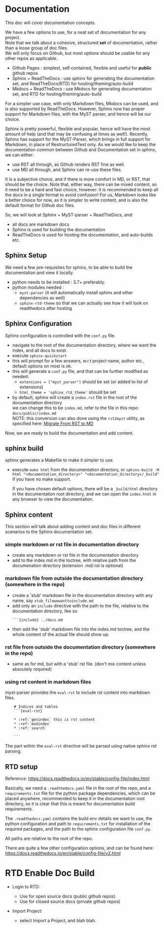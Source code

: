 # Documentation

This doc will cover documentation concepts.

We have a few options to use, for a neat set of documentation for any project.  
Note that we talk about a cohesive, structured **set** of documentation, rather than a loose group of doc files.  
We will only focus on Github, but most options should be usable for any other repos as applicable.  

- Github Pages : simplest, self contained, flexible and useful for **public** github repos
- Sphinx + ReadTheDocs : use sphinx for generating the documentation set, and ReadTheDocs(RTD) for hosting/theming/auto-build
- Mkdocs + ReadTheDocs : use Mkdocs for generating documentation set, and RTD for hosting/theming/auto-build

For a simpler use case, with only Markdown files, Mkdocs can be used, and is also supported by ReadTheDocs.
However, Sphinx now has proper support for Markdown files, with the MyST parser, and hence will be our choice.

Sphinx is pretty powerful, flexible and popular, hence will have the most amount of help (and that may be confusing at times as well!).
Recently, Sphinx has support for the MyST-Parser, which brings in full support for Markdown, in place of RestructuredText only.
As we would like to keep the documentation common between Github and Documentation set in sphinx, we can either:
- use RST all through, as Github renders RST fine as well.
- use MD all through, and Sphinx can re-use these files.

It is a subjective choice, and if there is more comfort in MD, or RST, that should be the choice.
Note that, either way, there can be mixed content, so it need to be a hard and fast choice, however: it is recommended to keep all the docs in a single format to avoid confusion!
For us, Markdown looks like a better choice for now, as it is simpler to write content, and is also the default format for Github doc files.

So, we will look at Sphinx + MyST-parser + ReadTheDocs, and:
- all docs are markdown docs
- Sphinx is used for building the documentation
- ReadTheDocs is used for hosting the documentation, and auto-builds etc.

## Sphinx Setup

We need a few pre-requisites for sphinx, to be able to build the documentation and view it locally.

- python needs to be installed : 3.7+ preferably.
- python modules needed :  
  - `myst-parser` (it will automatically install sphinx and other dependencies as well)
  - `sphinx-rtd-theme` so that we can actually see how it will look on readthedocs after hosting


## Sphinx Configuration

Sphinx configuration is controlled with the `conf.py` file.

- navigate to the root of the documentation directory, where we want the index, and all docs to exist.
- execute `sphinx-quickstart`
- this will prompt for a few answers, w.r.t project name, author etc., default options on most is ok.
- this will generate a `conf.py` file, and that can be further modified as needed:
  - `extensions = ["myst_parser"]` should be set (or added to list of extensions)  
  - `html_theme = 'sphinx_rtd_theme'` should be set  
- by default, sphinx will create a `index.rst` file in the root of the documentation directory  
  we can change this to be `index.md`, refer to the file in this repo: `docs/public/index.md`  
  NOTE: this conversion can also done using the `rst2myst` utility, as specified here: [Migrate From RST to MD](https://docs.readthedocs.io/en/stable/guides/migrate-rest-myst.html#how-to-convert-existing-restructuredtext-documentation-to-myst)

Now, we are ready to build the documentation and add content.

## sphinx build

sphinx generates a Makefile to make it simpler to use.

- execute `make html` from the documentation directory, or `sphinx-build -M html "<documentation_directory>" "<documentation_directory>/_build"` if you have no make support.
  
  If you have chosen default options, there will be a `_build/html` directory in the documentation root directory, and we can open the `index.html` in any browser to view the documentation.

## Sphinx content

This section will talk about adding content and doc files in different scenarios to the Sphinx documentation set.

### simple markdown or rst file in documentation directory
- create any markdown or rst file in the documentation directory
- add to the index.md in the toctree, with relative path from the documenation directory (extension .md/.rst is optional)

### markdown file from outside the documentation directory (somewhere in the repo)
- create a 'stub' markdown file in the documentation directory with any name, say `stub_filewewanttoinclude.md`
- add only an `include` directive with the path to the file, relative to the documentation directory, like so
  ```
  ```{include} ../docs.md
  ```
- then add the 'stub' markdown file into the index.md toctree, and the whole content of the actual file should show up.

### rst file from outside the documentation directory (somewhere in the repo)
- same as for md, but with a 'stub' rst file. (don't mix content unless absoutely required)

### using rst content in markdown files

myst-parser provides the `eval-rst` to include rst content into markdown files.
```
    # Indices and tables
    ```{eval-rst}

    * :ref:`genindex` this is rst content
    * :ref:`modindex`
    * :ref:`search`

    ```
```

The part within the `eval-rst` directive will be parsed using native sphinx rst parsing.


## RTD setup

Reference: https://docs.readthedocs.io/en/stable/config-file/index.html

Basically, we need a `.readthedocs.yaml` file in the root of the repo, and a `requirements.txt` file for the python package dependencies, which can be placed anywhere, recommended to keep it in the documentation root directory, so it is clear that this is meant for documentation build requirements.

The `.readthedocs.yaml` contains the build env details we want to use, the python configuration and path to `requirements.txt` for installation of the required packages, and the path to the sphinx configuration file `conf.py`.

All paths are relative to the root of the repo.

There are quite a few other configuration options, and can be found here: https://docs.readthedocs.io/en/stable/config-file/v2.html

# RTD Enable Doc Build

- Login to RTD:
  - Use [](https://readthedocs.org/) for open source docs (public github repos)
  - Use [](https://readthedocs.com/) for closed source docs (private github repos)

- Import Project:
  - select Import a Project, and blah blah.



